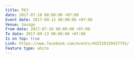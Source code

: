 ```yaml
---
title: FKJ
date: 2017-07-10 08:08:00 +07:00
Event date: 2017-09-12 00:00:00 +07:00
Venue: Savage
From date: 2017-07-10 08:00:00 +07:00
To date: 2017-09-13 00:00:00 +07:00
Is on top: true
Link: https://www.facebook.com/events/442516159437742/
Feature type: white
---
```


